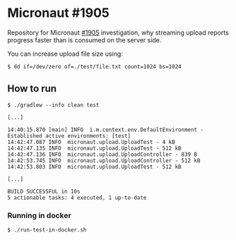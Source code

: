 # Micronaut #1905

Repository for Micronaut [#1905](https://github.com/micronaut-projects/micronaut-core/issues/1905) investigation, why streaming upload reports progress faster than is consumed on the server side.

You can increase upload file size using:

```bash
$ dd if=/dev/zero of=./test/file.txt count=1024 bs=1024
```

## How to run

```
$ ./gradlew --info clean test

[...]

14:40:15.870 [main] INFO  i.m.context.env.DefaultEnvironment - Established active environments: [test]
14:42:47.087 INFO  micronaut.upload.UploadTest - 4 kB
14:42:47.135 INFO  micronaut.upload.UploadTest - 512 kB
14:42:47.136 INFO  micronaut.upload.UploadController - 839 B
14:42:53.745 INFO  micronaut.upload.UploadController - 512 kB
14:42:53.803 INFO  micronaut.upload.UploadTest - 512 kB

[...]

BUILD SUCCESSFUL in 10s
5 actionable tasks: 4 executed, 1 up-to-date
```

### Running in docker

```bash
$ ./run-test-in-docker.sh
```
